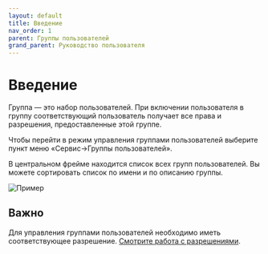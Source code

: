 ```yaml
---
layout: default
title: Введение
nav_order: 1
parent: Группы пользователей
grand_parent: Руководство пользователя
---
```

# Введение

Группа — это набор пользователей. При включении пользователя в группу соответствующий пользователь получает все права и разрешения, предоставленные этой группе.

Чтобы перейти в режим управления группами пользователей выберите пункт меню «Сервис->Группы пользователей».

В центральном фрейме находится список всех групп пользователей. Вы можете сортировать список по имени и по описанию группы.

![Пример]({{site.baseurl}}/images/u-6.png)

## Важно

Для управления группами пользователей необходимо иметь соответствующее разрешение. [Смотрите работа с разрешениями]({{site.baseurl}}/docs/user-guide/rules.html).